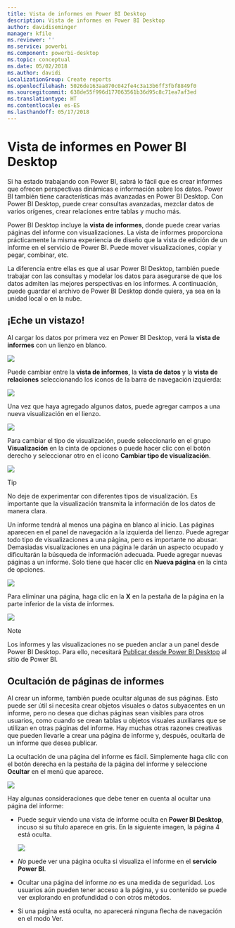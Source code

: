 ```yaml
---
title: Vista de informes en Power BI Desktop
description: Vista de informes en Power BI Desktop
author: davidiseminger
manager: kfile
ms.reviewer: ''
ms.service: powerbi
ms.component: powerbi-desktop
ms.topic: conceptual
ms.date: 05/02/2018
ms.author: davidi
LocalizationGroup: Create reports
ms.openlocfilehash: 5026de163aa870c042fe4c3a13b6ff3fbf8849f0
ms.sourcegitcommit: 638de55f996d177063561b36d95c8c71ea7af3ed
ms.translationtype: HT
ms.contentlocale: es-ES
ms.lasthandoff: 05/17/2018
---
```

# <a name="report-view-in-power-bi-desktop"></a>Vista de informes en Power BI Desktop
Si ha estado trabajando con Power BI, sabrá lo fácil que es crear informes que ofrecen perspectivas dinámicas e información sobre los datos. Power BI también tiene características más avanzadas en Power BI Desktop. Con Power BI Desktop, puede crear consultas avanzadas, mezclar datos de varios orígenes, crear relaciones entre tablas y mucho más.

Power BI Desktop incluye la **vista de informes**, donde puede crear varias páginas del informe con visualizaciones. La vista de informes proporciona prácticamente la misma experiencia de diseño que la vista de edición de un informe en el servicio de Power BI. Puede mover visualizaciones, copiar y pegar, combinar, etc.

La diferencia entre ellas es que al usar Power BI Desktop, también puede trabajar con las consultas y modelar los datos para asegurarse de que los datos admiten las mejores perspectivas en los informes. A continuación, puede guardar el archivo de Power BI Desktop donde quiera, ya sea en la unidad local o en la nube.

## <a name="lets-take-a-look"></a>¡Eche un vistazo!
Al cargar los datos por primera vez en Power BI Desktop, verá la **vista de informes** con un lienzo en blanco.

![](media/desktop-report-view/pbi_reportviewinpbidesigner_reportview.png)

Puede cambiar entre la **vista de informes**, la **vista de datos** y la **vista de relaciones** seleccionando los iconos de la barra de navegación izquierda:

![](media/desktop-report-view/pbi_reportviewinpbidesigner_changeview.png)

Una vez que haya agregado algunos datos, puede agregar campos a una nueva visualización en el lienzo.

![](media/desktop-report-view/pbid_reportview_addvis.gif)

Para cambiar el tipo de visualización, puede seleccionarlo en el grupo **Visualización** en la cinta de opciones o puede hacer clic con el botón derecho y seleccionar otro en el icono **Cambiar tipo de visualización**.

![](media/desktop-report-view/pbid_reportview_changevis.gif)

> [!TIP]
> No deje de experimentar con diferentes tipos de visualización. Es importante que la visualización transmita la información de los datos de manera clara.
> 
> 

Un informe tendrá al menos una página en blanco al inicio. Las páginas aparecen en el panel de navegación a la izquierda del lienzo. Puede agregar todo tipo de visualizaciones a una página, pero es importante no abusar. Demasiadas visualizaciones en una página le darán un aspecto ocupado y dificultarán la búsqueda de información adecuada. Puede agregar nuevas páginas a un informe. Solo tiene que hacer clic en **Nueva página** en la cinta de opciones.

![](media/desktop-report-view/pbidesignerreportviewnewpage.png)

Para eliminar una página, haga clic en la **X** en la pestaña de la página en la parte inferior de la vista de informes.

![](media/desktop-report-view/pbi_reportviewinpbidesigner_deletepage.png)

> [!NOTE]
> Los informes y las visualizaciones no se pueden anclar a un panel desde Power BI Desktop. Para ello, necesitará [Publicar desde Power BI Desktop](desktop-upload-desktop-files.md) al sitio de Power BI.

## <a name="hide-report-pages"></a>Ocultación de páginas de informes

Al crear un informe, también puede ocultar algunas de sus páginas. Esto puede ser útil si necesita crear objetos visuales o datos subyacentes en un informe, pero no desea que dichas páginas sean visibles para otros usuarios, como cuando se crean tablas u objetos visuales auxiliares que se utilizan en otras páginas del informe. Hay muchas otras razones creativas que pueden llevarle a crear una página de informe y, después, ocultarla de un informe que desea publicar. 

La ocultación de una página del informe es fácil. Simplemente haga clic con el botón derecha en la pestaña de la página del informe y seleccione **Ocultar** en el menú que aparece.

![](media/desktop-report-view/report-view_05.png)

Hay algunas consideraciones que debe tener en cuenta al ocultar una página del informe:

* Puede seguir viendo una vista de informe oculta en **Power BI Desktop**, incuso si su título aparece en gris. En la siguiente imagen, la página 4 está oculta.

    ![](media/desktop-report-view/report-view_06.png)

* *No* puede ver una página oculta si visualiza el informe en el **servicio Power BI**.

* Ocultar una página del informe *no* es una medida de seguridad. Los usuarios aún pueden tener acceso a la página, y su contenido se puede ver explorando en profundidad o con otros métodos.

* Si una página está oculta, no aparecerá ninguna flecha de navegación en el modo Ver.

